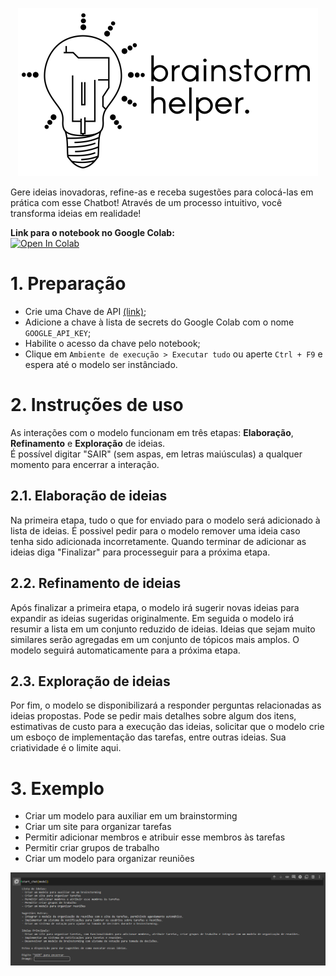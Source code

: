 <p align="center">
  <picture>
    <source media="(prefers-color-scheme: dark)" srcset="/assets/dark_480.png">
    <source media="(prefers-color-scheme: light)" srcset="/assets/light_480.png">
    <img alt="Shows an illustrated sun in light mode and a moon with stars in dark mode." src="/assets/light_480.png">
  </picture>
</p>

Gere ideias inovadoras, refine-as e receba sugestões para colocá-las em prática com esse Chatbot! Através de um processo intuitivo, você transforma ideias em realidade!

**Link para o notebook no Google Colab:**  
[![Open In Colab](https://colab.research.google.com/assets/colab-badge.svg)](https://colab.research.google.com/github/martinsadw/brainstorm-helper/blob/main/brainstorm_helper.ipynb)

# 1. Preparação

- Crie uma Chave de API [(link)](https://aistudio.google.com/app/apikey);
- Adicione a chave à lista de secrets do Google Colab com o nome `GOOGLE_API_KEY`;
- Habilite o acesso da chave pelo notebook;
- Clique em `Ambiente de execução > Executar tudo` ou aperte `Ctrl + F9` e espera até o modelo ser instânciado.

# 2. Instruções de uso

As interações com o modelo funcionam em três etapas: **Elaboração**, **Refinamento** e **Exploração** de ideias.  
É possível digitar "SAIR" (sem aspas, em letras maiúsculas) a qualquer momento para encerrar a interação.

## 2.1. Elaboração de ideias

Na primeira etapa, tudo o que for enviado para o modelo será adicionado à lista de ideias. É possivel pedir para o modelo remover uma ideia caso tenha sido adicionada incorretamente. Quando terminar de adicionar as ideias diga "Finalizar" para processeguir para a próxima etapa.

## 2.2. Refinamento de ideias

Após finalizar a primeira etapa, o modelo irá sugerir novas ideias para expandir as ideias sugeridas originalmente. Em seguida o modelo irá resumir a lista em um conjunto reduzido de ideias. Ideias que sejam muito similares serão agregadas em um conjunto de tópicos mais amplos. O modelo seguirá automaticamente para a próxima etapa.

## 2.3. Exploração de ideias

Por fim, o modelo se disponibilizará a responder perguntas relacionadas as ideias propostas. Pode se pedir mais detalhes sobre algum dos itens, estimativas de custo para a execução das ideias, solicitar que o modelo crie um esboço de implementação das tarefas, entre outras ideias. Sua criatividade é o limite aqui.

# 3. Exemplo

- Criar um modelo para auxiliar em um brainstorming
- Criar um site para organizar tarefas
- Permitir adicionar membros e atribuir esse membros às tarefas
- Permitir criar grupos de trabalho
- Criar um modelo para organizar reuniões

![Uso no Colab](/assets/colab.png)

